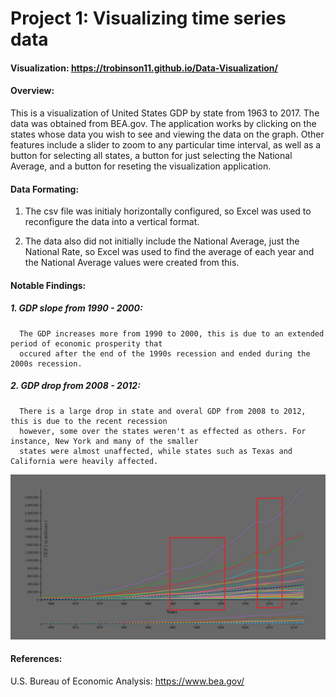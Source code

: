 # Project 1: Visualizing time series data


#### Visualization: https://trobinson11.github.io/Data-Visualization/

#### Overview:

This is a visualization of United States GDP by state from 1963 to 2017. The data was obtained from BEA.gov. 
The application works by clicking on the states whose data you wish to see and viewing the data 
on the graph. Other features include a slider to zoom to any particular time interval, as well
as a button for selecting all states, a button for just selecting the National Average, and a button
for reseting the visualization application. 


#### Data Formating: 
  1. The csv file was initialy horizontally configured, so Excel was used to reconfigure the data into a 
     vertical format.
  
  2. The data also did not initially include the National Average, just the National Rate, so Excel was used
     to find the average of each year and the National Average values were created from this.
     

#### Notable Findings:

   #####  1. GDP slope from 1990 - 2000:
      The GDP increases more from 1990 to 2000, this is due to an extended period of economic prosperity that
      occured after the end of the 1990s recession and ended during the 2000s recession.
      
   #####  2. GDP drop from 2008 - 2012:
      There is a large drop in state and overal GDP from 2008 to 2012, this is due to the recent recession
      however, some over the states weren't as effected as others. For instance, New York and many of the smaller
      states were almost unaffected, while states such as Texas and California were heavily affected. 
      
![alt text](https://github.com/TRobinson11/Data-Visualization/blob/master/Project%201-data-1.png "Visualization Graph")


#### References:

U.S. Bureau of Economic Analysis: https://www.bea.gov/
